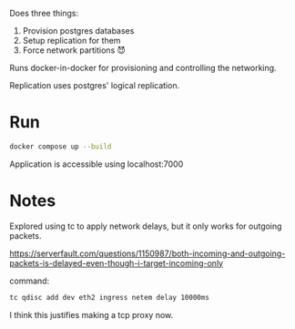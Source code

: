 Does three things:

1. Provision postgres databases
2. Setup replication for them
3. Force network partitions 😈

Runs docker-in-docker for provisioning and controlling the networking.

Replication uses postgres' logical replication.

# Run

```bash
docker compose up --build
```

Application is accessible using localhost:7000

# Notes

Explored using tc to apply network delays, but it only works for outgoing packets.

https://serverfault.com/questions/1150987/both-incoming-and-outgoing-packets-is-delayed-even-though-i-target-incoming-only

command:

```bash
tc qdisc add dev eth2 ingress netem delay 10000ms
```

I think this justifies making a tcp proxy now.
